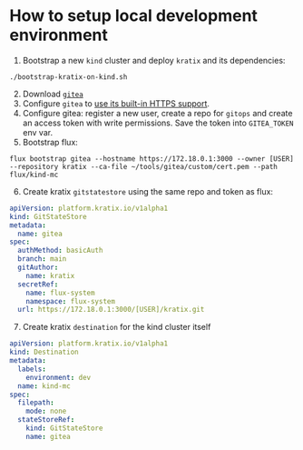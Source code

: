 # How to setup local development environment

1. Bootstrap a new `kind` cluster and deploy `kratix` and its dependencies:

```
./bootstrap-kratix-on-kind.sh
```

2. Download [`gitea`](https://about.gitea.com/products/gitea/)
3. Configure `gitea` to [use its built-in HTTPS support](https://docs.gitea.com/administration/https-setup).
4. Configure gitea: register a new user, create a repo for `gitops` and create an access token with write permissions. Save the token into `GITEA_TOKEN` env var.
5. Bootstrap flux:

```
flux bootstrap gitea --hostname https://172.18.0.1:3000 --owner [USER] --repository kratix --ca-file ~/tools/gitea/custom/cert.pem --path flux/kind-mc
```

6. Create kratix `gitstatestore` using the same repo and token as flux:

```yaml
apiVersion: platform.kratix.io/v1alpha1
kind: GitStateStore
metadata:
  name: gitea
spec:
  authMethod: basicAuth
  branch: main
  gitAuthor:
    name: kratix
  secretRef:
    name: flux-system
    namespace: flux-system
  url: https://172.18.0.1:3000/[USER]/kratix.git
```

7. Create kratix `destination` for the kind cluster itself

```yaml
apiVersion: platform.kratix.io/v1alpha1
kind: Destination
metadata:
  labels:
    environment: dev
  name: kind-mc
spec:
  filepath:
    mode: none
  stateStoreRef:
    kind: GitStateStore
    name: gitea
```
